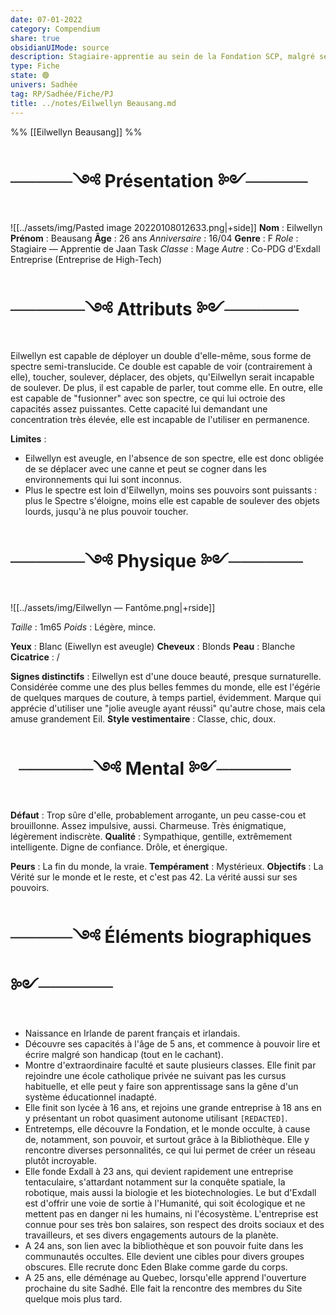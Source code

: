 ```yaml
---
date: 07-01-2022
category: Compendium
share: true
obsidianUIMode: source
description: Stagiaire-apprentie au sein de la Fondation SCP, malgré ses pouvoirs particuliers.
type: Fiche
state: 🟢
univers: Sadhée
tag: RP/Sadhée/Fiche/PJ
title: ../notes/Eilwellyn Beausang.md
---
```


%% [[Eilwellyn Beausang]] %%

# **─────༺ Présentation ༻─────**
![[../assets/img/Pasted image 20220108012633.png|+side]]
**Nom** : Eilwellyn
**Prénom** : Beausang
**Âge** : 26 ans
*Anniversaire* : 16/04
**Genre** : F
*Role* : Stagiaire — Apprentie de Jaan Task
*Classe* : Mage
*Autre* : Co-PDG d'Exdall Entreprise (Entreprise de High-Tech)

# **──────༺ Attributs ༻──────**
Eilwellyn est capable de déployer un double d'elle-même, sous forme de spectre semi-translucide. Ce double est capable de voir (contrairement à elle), toucher, soulever, déplacer, des objets, qu'Eilwellyn serait incapable de soulever. De plus, il est capable de parler, tout comme elle. En outre, elle est capable de "fusionner" avec son spectre, ce qui lui octroie des capacités assez puissantes. Cette capacité lui demandant une concentration très élevée, elle est incapable de l'utiliser en permanence. 

**Limites** : 
- Eilwellyn est aveugle, en l'absence de son spectre, elle est donc obligée de se déplacer avec une canne et peut se cogner dans les environnements qui lui sont inconnus.
- Plus le spectre est loin d'Eilwellyn, moins ses pouvoirs sont puissants : plus le Spectre s'éloigne, moins elle est capable de soulever des objets lourds, jusqu'à ne plus pouvoir toucher.

# **──────༺ Physique ༻──────**
![[../assets/img/Eilwellyn — Fantôme.png|+rside]]

*Taille* : 1m65
*Poids* : Légère, mince. 

**Yeux** : Blanc (Eiwellyn est aveugle)
**Cheveux** : Blonds
**Peau** : Blanche
**Cicatrice** : /

**Signes distinctifs** : Eilwellyn est d'une douce beauté, presque surnaturelle. Considérée comme une des plus belles femmes du monde, elle est l'égérie de quelques marques de couture, à temps partiel, évidemment. Marque qui apprécie d'utiliser une "jolie aveugle ayant réussi" qu'autre chose, mais cela amuse grandement Eil.
**Style vestimentaire** : Classe, chic, doux. 


# **$~~$──────༺ Mental ༻──────** 

**Défaut** : Trop sûre d'elle, probablement arrogante, un peu casse-cou et brouillonne. Assez impulsive, aussi. Charmeuse. Très énigmatique, légèrement indiscrète. 
**Qualité** : Sympathique, gentille, extrêmement intelligente. Digne de confiance. Drôle, et énergique. 

**Peurs** : La fin du monde, la vraie.
**Tempérament** : Mystérieux.
**Objectifs** : La Vérité sur le monde et le reste, et c'est pas 42. La vérité aussi sur ses pouvoirs. 

# ─────༺ Éléments biographiques ༻────── 

- Naissance en Irlande de parent français et irlandais.
- Découvre ses capacités à l'âge de 5 ans, et commence à pouvoir lire et écrire malgré son handicap (tout en le cachant).
- Montre d'extraordinaire faculté et saute plusieurs classes. Elle finit par rejoindre une école catholique privée ne suivant pas les cursus habituelle, et elle peut y faire son apprentissage sans la gêne d'un système éducationnel inadapté. 
- Elle finit son lycée à 16 ans, et rejoins une grande entreprise à 18 ans en y présentant un robot quasiment autonome utilisant `[REDACTED]`. 
- Entretemps, elle découvre la Fondation, et le monde occulte, à cause de, notamment, son pouvoir, et surtout grâce à la Bibliothèque. Elle y rencontre diverses personnalités, ce qui lui permet de créer un réseau plutôt incroyable.
- Elle fonde Exdall à 23 ans, qui devient rapidement une entreprise tentaculaire, s'attardant notamment sur la conquête spatiale, la robotique, mais aussi la biologie et les biotechnologies. Le but d'Exdall est d'offrir une voie de sortie à l'Humanité, qui soit écologique et ne mettent pas en danger ni les humains, ni l'écosystème. L'entreprise est connue pour ses très bon salaires, son respect des droits sociaux et des travailleurs, et ses divers engagements autours de la planète.
- A 24 ans, son lien avec la bibliothèque et son pouvoir fuite dans les communautés occultes. Elle devient une cibles pour divers groupes obscures. Elle recrute donc Eden Blake comme garde du corps. 
- A 25 ans, elle déménage au Quebec, lorsqu'elle apprend l'ouverture prochaine du site Sadhé. Elle fait la rencontre des membres du Site quelque mois plus tard.